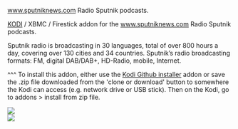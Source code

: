 <a href="">www.sputniknews.com</a> Radio Sputnik podcasts.<br>

<a href="kodi.tv">KODI<a> / XBMC / Firestick addon for the <a href="">www.sputniknews.com</a> Radio Sputnik podcasts.<br>

Sputnik radio is broadcasting in 30 languages, total of over 800 hours a day, covering over 130 cities and 34 countries. Sputnik’s radio broadcasting formats: FM, digital DAB/DAB+, HD-Radio, mobile, Internet.<br>

^^^ To install this addon, either use the <a href="https://www.tvaddons.co/github-browser-kodi/">Kodi Github installer</a> addon or save the .zip file downloaded from the 'clone or download' button to somewhere the Kodi can access (e.g. network drive or USB stick). Then on the Kodi, go to addons > install from zip file.<br>

<img src="https://i1.sndcdn.com/avatars-000155813306-0dx5lm-large.jpg">
<br><a href="http://www.kodi.tv"><img src="https://kodi.tv/sites/default/files/page/field_image/about--devices.jpg">
